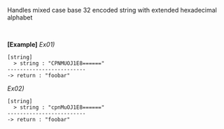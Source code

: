 Handles mixed case base 32 encoded string with extended hexadecimal alphabet

<br/>

**[Example]**
*Ex01)*
```
[string]
  > string : "CPNMUOJ1E8======"
-------------------------
-> return : "foobar"
```
*Ex02)*
```
[string]
  > string : "cpnMuOJ1E8======"
-------------------------
-> return : "foobar"
```
